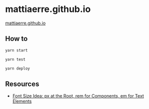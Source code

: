 # mattiaerre.github.io

[mattiaerre.github.io](https://mattiaerre.github.io/)

## How to

```bash
yarn start

yarn test

yarn deploy
```

## Resources

- [Font Size Idea: px at the Root, rem for Components, em for Text Elements](https://css-tricks.com/rems-ems/)
